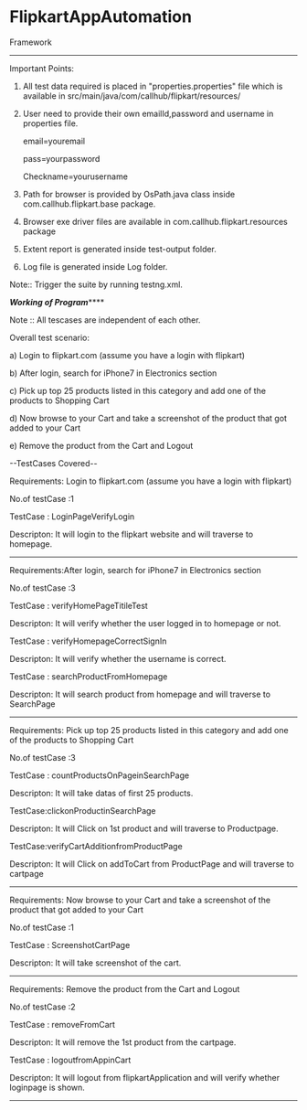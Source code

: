 # FlipkartAppAutomation
Framework
******************************************************************************************************************************************
Important Points:

1. All test data required is placed in "properties.properties" file which is available in src/main/java/com/callhub/flipkart/resources/
2. User need to provide their own emailId,password and username in properties file.

	email=youremail
	
	pass=yourpassword
	
	Checkname=yourusername
	
3. Path for browser is provided by OsPath.java class inside com.callhub.flipkart.base package.

4. Browser exe driver files are available in com.callhub.flipkart.resources package

5. Extent report is generated inside test-output folder.

6. Log file is generated inside Log folder.


Note:: Trigger the suite by running testng.xml.



***************************Working of Program*******************************

Note :: All tescases are independent of each other.

Overall test scenario:

a) Login to flipkart.com (assume you have a login with flipkart)

b) After login, search for iPhone7 in Electronics section

c) Pick up top 25 products listed in this category and add one of the products to Shopping Cart

d) Now browse to your Cart and take a screenshot of the product that got added to your Cart

e) Remove the product from the Cart and Logout



--TestCases Covered--

Requirements: Login to flipkart.com (assume you have a login with flipkart)

No.of testCase :1

TestCase : LoginPageVerifyLogin 

Descripton: It will login to the flipkart website and will traverse to homepage.

***********************************************************************************************

Requirements:After login, search for iPhone7 in Electronics section

No.of testCase :3

TestCase : verifyHomePageTitileTest

Descripton: It will verify whether the user logged in to homepage or not.


TestCase : verifyHomepageCorrectSignIn

Descripton: It will verify whether the username is correct.


TestCase : searchProductFromHomepage

Descripton: It will search product from homepage and will traverse to SearchPage



***********************************************************************************************

Requirements: Pick up top 25 products listed in this category and add one of the products to Shopping Cart

No.of testCase :3


TestCase : countProductsOnPageinSearchPage

Descripton: It will take datas of first 25 products.


TestCase:clickonProductinSearchPage

Descripton: It will Click on 1st product and will traverse to Productpage.


TestCase:verifyCartAdditionfromProductPage

Descripton: It will Click on addToCart from ProductPage and will traverse to cartpage


***********************************************************************************************

Requirements: Now browse to your Cart and take a screenshot of the product that got added to your Cart

No.of testCase :1


TestCase : ScreenshotCartPage

Descripton: It will take screenshot of the cart.


***********************************************************************************************

Requirements: Remove the product from the Cart and Logout

No.of testCase :2


TestCase : removeFromCart

Descripton: It will remove the 1st product from the cartpage.



TestCase : logoutfromAppinCart

Descripton: It will logout from flipkartApplication and will verify whether loginpage is shown.


****************************************************************************************************************************************



